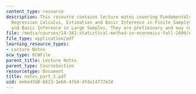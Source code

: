 ```yaml
---
content_type: resource
description: This resource contains lecture notes covering Fundamentals of Regression,
  Regression Calculus, Estimation and Basic Inference in Finite Samples, and Estimation
  and Basic Inference in Large Samples. They are preliminary and may contain errors.
file: /media/courses/14-381-statistical-method-in-economics-fall-2006/ee6ed7d866232e604fb4dfda14777e2d_notes_part_2.pdf
file_type: application/pdf
learning_resource_types:
- Lecture Notes
ocw_type: OCWFile
parent_title: Lecture Notes
parent_type: CourseSection
resourcetype: Document
title: notes_part_2.pdf
uid: ee6ed7d8-6623-2e60-4fb4-dfda14777e2d
---
```

